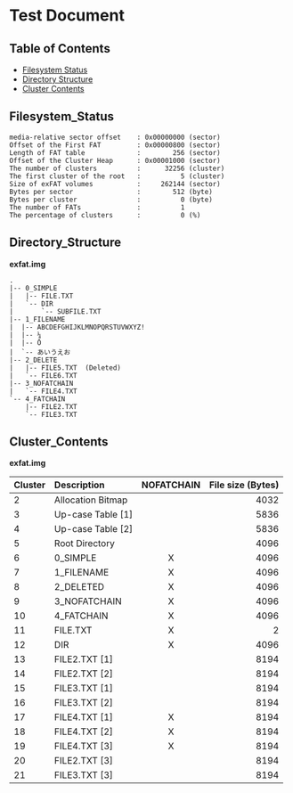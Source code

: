 # Test Document

## Table of Contents

- [Filesystem Status](#Filesystem_Status)
- [Directory Structure](#Directory_Structure)
- [Cluster Contents](#Cluster_Contents)

## Filesystem_Status

```
media-relative sector offset    : 0x00000000 (sector)
Offset of the First FAT         : 0x00000800 (sector)
Length of FAT table             :        256 (sector)
Offset of the Cluster Heap      : 0x00001000 (sector)
The number of clusters          :      32256 (cluster)
The first cluster of the root   :          5 (cluster)
Size of exFAT volumes           :     262144 (sector)
Bytes per sector                :        512 (byte)
Bytes per cluster               :          0 (byte)
The number of FATs              :          1
The percentage of clusters      :          0 (%)
```

## Directory_Structure

**exfat.img**

```
.
|-- 0_SIMPLE
|   |-- FILE.TXT
|   `-- DIR
|       `-- SUBFILE.TXT
|-- 1_FILENAME
|  |-- ABCDEFGHIJKLMNOPQRSTUVWXYZ!
|  |-- ¼
|  |-- Ō
|  `-- あいうえお
|-- 2_DELETE
|   |-- FILE5.TXT  (Deleted)
|   `-- FILE6.TXT
|-- 3_NOFATCHAIN
|   `-- FILE4.TXT
`-- 4_FATCHAIN
    |-- FILE2.TXT
    `-- FILE3.TXT
```

## Cluster_Contents

**exfat.img**

| Cluster | Description       | NOFATCHAIN | File size (Bytes) |
| :------ | :---------------- | :--------: | ----------------: |
| 2       | Allocation Bitmap |            | 4032              |
| 3       | Up-case Table [1] |            | 5836              |
| 4       | Up-case Table [2] |            | 5836              |
| 5       | Root Directory    |            | 4096              |
| 6       | 0\_SIMPLE         | X          | 4096              |
| 7       | 1\_FILENAME       | X          | 4096              |
| 8       | 2\_DELETED        | X          | 4096              |
| 9       | 3\_NOFATCHAIN     | X          | 4096              |
| 10      | 4\_FATCHAIN       | X          | 4096              |
| 11      | FILE.TXT          | X          |    2              |
| 12      | DIR               | X          | 4096              |
| 13      | FILE2.TXT [1]     |            | 8194              |
| 14      | FILE2.TXT [2]     |            | 8194              |
| 15      | FILE3.TXT [1]     |            | 8194              |
| 16      | FILE3.TXT [2]     |            | 8194              |
| 17      | FILE4.TXT [1]     | X          | 8194              |
| 18      | FILE4.TXT [2]     | X          | 8194              |
| 19      | FILE4.TXT [3]     | X          | 8194              |
| 20      | FILE2.TXT [3]     |            | 8194              |
| 21      | FILE3.TXT [3]     |            | 8194              |

